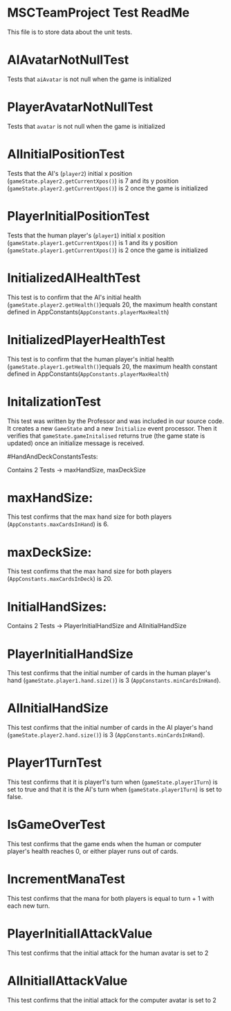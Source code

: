# MSCTeamProject Test ReadMe

This file is to store data about the unit tests.

# AIAvatarNotNullTest

Tests that `aiAvatar` is not null when the game is initialized 

# PlayerAvatarNotNullTest

Tests that `avatar` is not null when the game is initialized 

# AIInitialPositionTest

Tests that the AI's (`player2`) initial x position (`gameState.player2.getCurrentXpos()`) is 7 and its y position (`gameState.player2.getCurrentXpos()`) is 2 once the game is initialized

# PlayerInitialPositionTest

Tests that the human player's (`player1`) initial x position (`gameState.player1.getCurrentXpos()`) is 1 and its y position (`gameState.player1.getCurrentXpos()`) is 2 once the game is initialized

# InitializedAIHealthTest

This test is to confirm that the AI's initial health (`gameState.player2.getHealth()`)equals 20, the maximum health constant defined in AppConstants(`AppConstants.playerMaxHealth`)

# InitializedPlayerHealthTest

This test is to confirm that the human player's initial health (`gameState.player1.getHealth()`)equals 20, the maximum health constant defined in AppConstants(`AppConstants.playerMaxHealth`)

# InitalizationTest

This test was written by the Professor and was included in our source code. It creates a new `GameState` and a new `Initialize` event processor. Then it verifies that `gameState.gameInitalised` returns true (the game state is updated) once an initialize message is received. 

#HandAndDeckConstantsTests:

Contains 2 Tests -> maxHandSize, maxDeckSize

# maxHandSize:

This test confirms that the max hand size for both players (`AppConstants.maxCardsInHand`) is 6.

# maxDeckSize: 

This test confirms that the max hand size for both players (`AppConstants.maxCardsInDeck`) is 20.

# InitialHandSizes:

Contains 2 Tests -> PlayerInitialHandSize and AIInitialHandSize 

# PlayerInitialHandSize

This test confirms that the initial number of cards in the human player's hand (`gameState.player1.hand.size()`) is 3 (`AppConstants.minCardsInHand`). 

# AIInitialHandSize

This test confirms that the initial number of cards in the AI player's hand (`gameState.player2.hand.size()`) is 3 (`AppConstants.minCardsInHand`).

# Player1TurnTest

This test confirms that it is player1's turn when (`gameState.player1Turn`) is set to true and that it is the AI's turn when (`gameState.player1Turn`) is set to false.

# IsGameOverTest

This test confirms that the game ends when the human or computer player's health reaches 0, or either player runs out of cards. 

# IncrementManaTest

This test confirms that the mana for both players is equal to turn + 1 with each new turn.  

# PlayerInitialIAttackValue

This test confirms that the initial attack for the human avatar is set to 2

# AIInitialIAttackValue

This test confirms that the initial attack for the computer avatar is set to 2